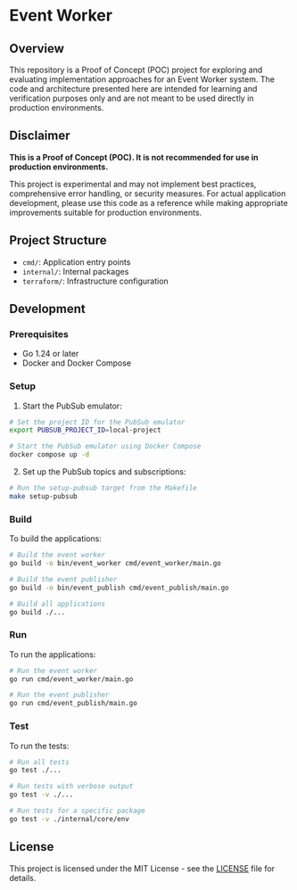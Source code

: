 # Event Worker

## Overview

This repository is a Proof of Concept (POC) project for exploring and evaluating implementation approaches for an Event Worker system. The code and architecture presented here are intended for learning and verification purposes only and are not meant to be used directly in production environments.

## Disclaimer

**This is a Proof of Concept (POC). It is not recommended for use in production environments.**

This project is experimental and may not implement best practices, comprehensive error handling, or security measures. For actual application development, please use this code as a reference while making appropriate improvements suitable for production environments.

## Project Structure

- `cmd/`: Application entry points
- `internal/`: Internal packages
- `terraform/`: Infrastructure configuration

## Development

### Prerequisites

- Go 1.24 or later
- Docker and Docker Compose

### Setup

1. Start the PubSub emulator:

```bash
# Set the project ID for the PubSub emulator
export PUBSUB_PROJECT_ID=local-project

# Start the PubSub emulator using Docker Compose
docker compose up -d
```

2. Set up the PubSub topics and subscriptions:

```bash
# Run the setup-pubsub target from the Makefile
make setup-pubsub
```

### Build

To build the applications:

```bash
# Build the event worker
go build -o bin/event_worker cmd/event_worker/main.go

# Build the event publisher
go build -o bin/event_publish cmd/event_publish/main.go

# Build all applications
go build ./...
```

### Run

To run the applications:

```bash
# Run the event worker
go run cmd/event_worker/main.go

# Run the event publisher
go run cmd/event_publish/main.go
```

### Test

To run the tests:

```bash
# Run all tests
go test ./...

# Run tests with verbose output
go test -v ./...

# Run tests for a specific package
go test -v ./internal/core/env
```

## License

This project is licensed under the MIT License - see the [LICENSE](LICENSE) file for details.
